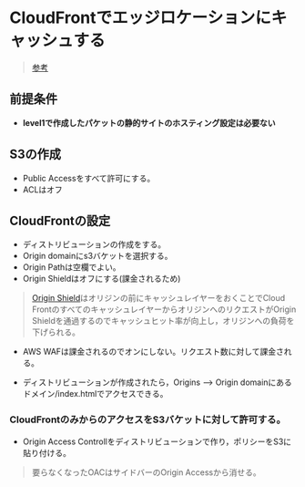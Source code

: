 # CloudFrontでエッジロケーションにキャッシュする
> [参考](https://techblog.nhn-techorus.com/archives/21488)
## 前提条件
- **level1で作成したパケットの静的サイトのホスティング設定は必要ない**
## S3の作成
- Public Accessをすべて許可にする。
- ACLはオフ

## CloudFrontの設定
- ディストリビューションの作成をする。
- Origin domainにs3バケットを選択する。
- Origin Pathは空欄でよい。
- Origin Shieldはオフにする(課金されるため)
> [Origin Shield](https://docs.aws.amazon.com/ja_jp/AmazonCloudFront/latest/DeveloperGuide/origin-shield.html)はオリジンの前にキャッシュレイヤーをおくことでCloud FrontのすべてのキャッシュレイヤーからオリジンへのリクエストがOrigin Shieldを通過するのでキャッシュヒット率が向上し，オリジンへの負荷を下げられる。
- AWS WAFは課金されるのでオンにしない。リクエスト数に対して課金される。

- ディストリビューションが作成されたら，Origins --> Origin domainにあるドメイン/index.htmlでアクセスできる。

### CloudFrontのみからのアクセスをS3バケットに対して許可する。
- Origin Access Controllをディストリビューションで作り，ポリシーをS3に貼り付ける。
> 要らなくなったOACはサイドバーのOrigin Accessから消せる。
